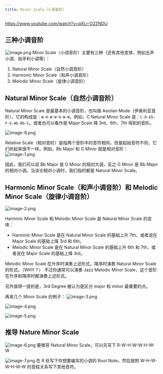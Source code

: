 ```yaml
---
title: Minor Scale（小调音阶）
---
```


https://www.youtube.com/watch?v=qXLr-O2ZNDU

## 三种小调音阶

![image.png](/images/Pub_Note_MinorScale/image.png)
Minor Scale（小调音阶）主要有三种（还有其他变体，例如五声小调、匈牙利小调等）：

1. Natural Minor Scale（自然小调音阶）
2. Harmonic Minor Scale（和声小调音阶）
3. Melodic Minor Scale（旋律小调音阶）

## Natural Minor Scale（自然小调音阶）

Natural Minor Scale 是最基本的小调音阶，也叫做 Aeolian Mode（伊奥利亚音阶），它的构成是：`W-H-W-W-H-W-W`，例如，C Natural Minor Scale 是：`C-D-Eb-F-G-Ab-Bb-C`。或者也可以看作是 Major Scale 降 3rd、6th、7th 得到的音阶。

![image-8.png](/images/Pub_Note_MinorScale/image-8.png)

Relative Scale（相对音阶）是指两个音阶中的音符相同，但是起始音符不同，它们听起来很不一样。例如，Bb Major 和 G Minor 就是相对音阶：
![image-1.png](/images/Pub_Note_MinorScale/image-1.png)

因此，我们可以说 Bb Major 是 G Minor 的相对大调，反之 G Minor 是 Bb Major 的相对小调。当谈论相对小调时，我们指的都是 Natural Minor Scale。

## Harmonic Minor Scale（和声小调音阶）和 Melodic Minor Scale（旋律小调音阶）

![image-2.png](/images/Pub_Note_MinorScale/image-2.png)

Harminic Minor Scale 和 Melodic Minor Scale 是 Natural Minor Scale 的变体：

- Harminic Minor Scale 是在 Natural Minor Scale 的基础上升 7th，或者说在 Major Scale 的基础上降 3rd 和 6th。
- Melodic Minor Scale 是在 Natural Minor Scale 的基础上升 6th 和 7th，或者说在 Major Scale 的基础上降 3rd。

Melodic Minor Scale 在升序时演奏上述形式，降序时演奏 Natural Minor Scale 的形式。（WHY？）
不过你通常可以演奏 Jazz Melodic Minor Scale，这个音阶在升序和降序时都演奏上述形式。

另外值得一提的是，3rd Degree 被认为是区分 major 和 minor 最重要的点。

再来几个 Minor Scale 的例子：
![image-3.png](/images/Pub_Note_MinorScale/image-3.png)

![image-4.png](/images/Pub_Note_MinorScale/image-4.png)

![image-5.png](/images/Pub_Note_MinorScale/image-5.png)

## 推导 Nature Minor Scale

![image-6.png](/images/Pub_Note_MinorScale/image-6.png)
要推导 Natural Minor Scale，可以先写下 R-W-H-W-W-H-W-W

![image-7.png](/images/Pub_Note_MinorScale/image-7.png)
在 R 处写下你想要编写的小调的 Root Note，然后按照 W-H-W-W-H-W-W 的音程关系写下其他音符。
